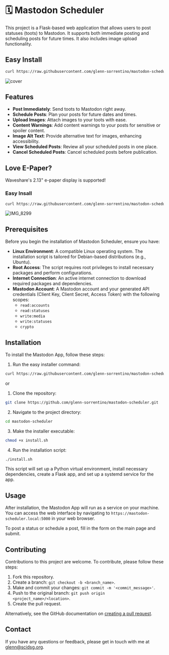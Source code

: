# 🗓️ Mastodon Scheduler

This project is a Flask-based web application that allows users to post statuses (toots) to Mastodon. It supports both immediate posting and scheduling posts for future times. It also includes image upload functionality.

## Easy Install
```bash
curl https://raw.githubusercontent.com/glenn-sorrentino/mastodon-scheduler/main/install.sh | bash
```

![cover](https://github.com/glenn-sorrentino/mastodon-scheduler/assets/28545431/10908fcd-e4e1-4d2e-a719-02da704b61fd)

## Features

- **Post Immediately**: Send toots to Mastodon right away.
- **Schedule Posts**: Plan your posts for future dates and times.
- **Upload Images**: Attach images to your toots with ease.
- **Content Warnings**: Add content warnings to your posts for sensitive or spoiler content.
- **Image Alt Text**: Provide alternative text for images, enhancing accessibility.
- **View Scheduled Posts**: Review all your scheduled posts in one place.
- **Cancel Scheduled Posts**: Cancel scheduled posts before publication.

## Love E-Paper?

Waveshare's 2.13" e-paper display is supported! 

### Easy Insall

```bash
curl https://raw.githubusercontent.com/glenn-sorrentino/mastodon-scheduler/main/display.sh | bash
```

![IMG_8299](https://github.com/glenn-sorrentino/mastodon-scheduler/assets/28545431/304e3381-f573-4179-95b3-925b2138c44e)

## Prerequisites

Before you begin the installation of Mastodon Scheduler, ensure you have:

- **Linux Environment**: A compatible Linux operating system. The installation script is tailored for Debian-based distributions (e.g., Ubuntu).
- **Root Access**: The script requires root privileges to install necessary packages and perform configurations.
- **Internet Connection**: An active internet connection to download required packages and dependencies.
- **Mastodon Account**: A Mastodon account and your generated API credentials (Client Key, Client Secret, Access Token) with the following scopes:
  -  `read:accounts`
  -  `read:statuses`
  -  `write:media`
  -  `write:statuses`
  -  `crypto`

## Installation

To install the Mastodon App, follow these steps:

1. Run the easy installer command:
```bash
curl https://raw.githubusercontent.com/glenn-sorrentino/mastodon-scheduler/main/install.sh | bash
```
or

1. Clone the repository:
```bash
git clone https://github.com/glenn-sorrentino/mastodon-scheduler.git
```
  
2. Navigate to the project directory:
```bash
cd mastodon-scheduler
```

3. Make the installer executable:

```bash
chmod +x install.sh
```

4. Run the installation script:

```bash
./install.sh
```

This script will set up a Python virtual environment, install necessary dependencies, create a Flask app, and set up a systemd service for the app.

## Usage

After installation, the Mastodon App will run as a service on your machine. You can access the web interface by navigating to `https://mastodon-scheduler.local:5000` in your web browser.

To post a status or schedule a post, fill in the form on the main page and submit.

## Contributing

Contributions to this project are welcome. To contribute, please follow these steps:

1. Fork this repository.
2. Create a branch: `git checkout -b <branch_name>`.
3. Make and commit your changes: `git commit -m '<commit_message>'`.
4. Push to the original branch: `git push origin <project_name>/<location>`.
5. Create the pull request.

Alternatively, see the GitHub documentation on [creating a pull request](https://help.github.com/articles/creating-a-pull-request/).

## Contact

If you have any questions or feedback, please get in touch with me at glenn@scidsg.org.
